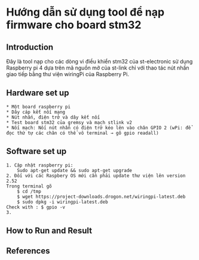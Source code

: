 ﻿# Hướng dẫn sử dụng tool để nạp firmware cho board stm32 

## Introduction

Đây là tool nạp cho các dòng vi điều khiển stm32 của st-electronic sử dụng Raspberry pi 4 dựa trên mã nguồn mở của st-link chỉ với thao tác nút nhấn giao tiếp bằng thư viện wiringPi của Raspberry Pi. 

## Hardware set up 

	* Một board raspberry pi 
	* Dây cáp kết nối mạng 
	* Nút nhấn, điện trở và dây kết nối
	* Test board stm32 của gremsy và mạch stlink v2
	* Nối mạch: Nối nút nhấn có điện trở kéo lên vào chân GPIO 2 (wPi: để đọc thứ tự các chân có thể vô terminal → gõ gpio readall)

## Software set up 
	1. Cập nhật raspberry pi: 
		Sudo apt-get update && sudo apt-get upgrade
	2. Đối với các Raspbery OS mới cần phải update thư viện lên version 2.52
	Trong terminal gõ 
		$ cd /tmp
		$ wget https://project-downloads.drogon.net/wiringpi-latest.deb
		$ sudo dpkg -i wiringpi-latest.deb
	Check with : $ gpio -v
	3. 

## How to Run and Result  

## References

